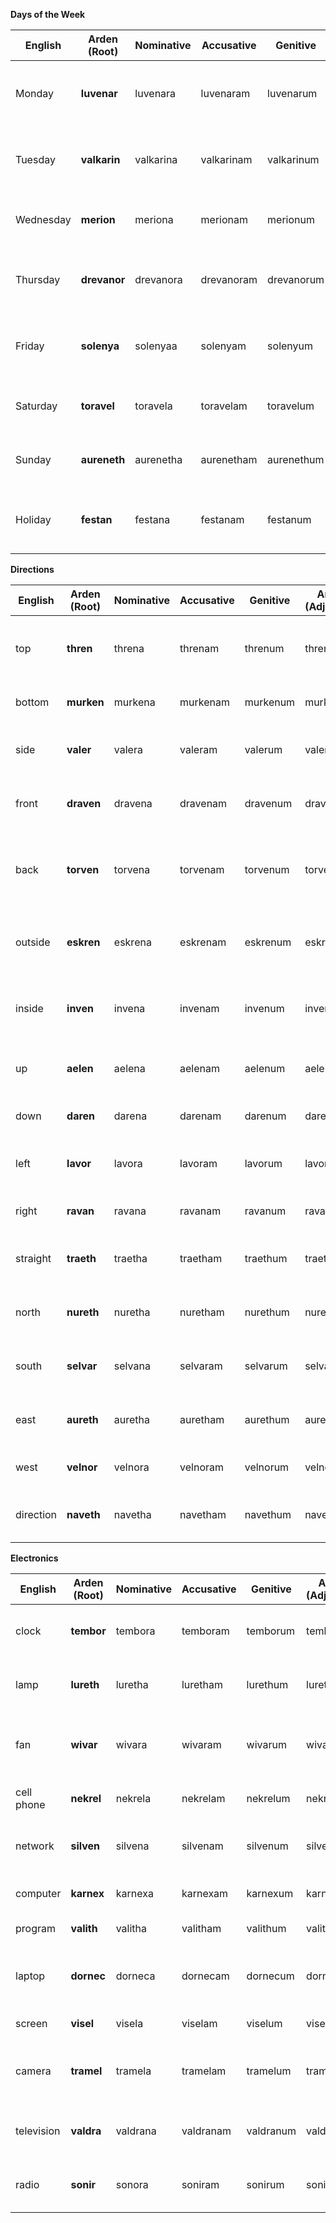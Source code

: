 **Days of the Week**

| English | Arden (Root) | Nominative | Accusative | Genitive | Arden (Adjective) | Arden (Noun) | Notes / Etymology |
| ----- | ----- | ----- | ----- | ----- | ----- | ----- | ----- |
| Monday | **luvenar** | luvenara | luvenaram | luvenarum | luvenarel | luvenar | From *luven* (moon) \+ *ar* (beginning); soft, contemplative |
| Tuesday | **valkarin** | valkarina | valkarinam | valkarinum | valkarinel | valkarin | From *valor* \+ *karin* (conflict); active and bold |
| Wednesday | **merion** | meriona | merionam | merionum | merionel | merion | Midweek balance; from *mere* (middle) \+ *ion* (flow) |
| Thursday | **drevanor** | drevanora | drevanoram | drevanorum | drevanorel | drevanor | From *driven* \+ *nor* (north/star); focus and force |
| Friday | **solenya** | solenyaa | solenyam | solenyum | solenyel | solenya | From *sol* (sun) \+ *enya* (celebration); warmth and joy |
| Saturday | **toravel** | toravela | toravelam | toravelum | toravelel | toravel | From *toran* (body) \+ *veil*; rest and renewal |
| Sunday | **aureneth** | aurenetha | aurenetham | aurenethum | aurenethel | aureneth | From *aura* \+ *ethereal*; spiritual day, day of light |
| Holiday | **festan** | festana | festanam | festanum | festanel | festan | From *festival* \+ *day*; general term for celebrations |

**Directions**

| English | Arden (Root) | Nominative | Accusative | Genitive | Arden (Adjective) | Arden (Noun) | Notes / Etymology |
| ----- | ----- | ----- | ----- | ----- | ----- | ----- | ----- |
| top | **thren** | threna | threnam | threnum | threnel | thren | From *throne* \+ *height*; highest position |
| bottom | **murken** | murkena | murkenam | murkenum | murkenel | murken | Rooted in *murky* \+ *sunken* |
| side | **valer** | valera | valeram | valerum | valerel | valer | From *flank* and *valley* — lateral direction |
| front | **draven** | dravena | dravenam | dravenum | dravenel | draven | From *advance*; facing forward |
| back | **torven** | torvena | torvenam | torvenum | torvenel | torven | Previously used for “back” in body — reused here |
| outside | **eskren** | eskrena | eskrenam | eskrenum | eskrenel | eskren | From *exterior* \+ *screen*; outward boundary |
| inside | **inven** | invena | invenam | invenum | invenel | inven | From *inward* \+ *envelope*; enclosed space |
| up | **aelen** | aelena | aelenam | aelenum | aelenel | aelen | Light, airy; from *ascend* and *ether* |
| down | **daren** | darena | darenam | darenum | darenel | daren | From *descend* and *earth* |
| left | **lavor** | lavora | lavoram | lavorum | lavorel | lavor | Unique directional term; fluid consonants |
| right | **ravan** | ravana | ravanam | ravanum | ravanel | ravan | Assertive, dominant direction |
| straight | **traeth** | traetha | traetham | traethum | traethel | traeth | From *track* \+ *path*; direct movement |
| north | **nureth** | nuretha | nuretham | nurethum | nurethel | nureth | Cold and clean, directional name |
| south | **selvar** | selvana | selvaram | selvarum | selvarel | selvar | Shared with "heat" — earthy and deep |
| east | **aureth** | auretha | auretham | aurethum | aurethel | aureth | From *aurora*; sunrise and dawn |
| west | **velnor** | velnora | velnoram | velnorum | velnorel | velnor | From *veil* \+ *northern* dusk |
| direction | **naveth** | navetha | navetham | navethum | navethel | naveth | Root of *navigate*; guiding term |

**Electronics**

| English | Arden (Root) | Nominative | Accusative | Genitive | Arden (Adjective) | Arden (Noun) | Notes / Etymology |
| ----- | ----- | ----- | ----- | ----- | ----- | ----- | ----- |
| clock | **tembor** | tembora | temboram | temborum | temborel | tembor | From *tempo* \+ *orb*; timekeeping circle |
| lamp | **lureth** | luretha | luretham | lurethum | lurethel | lureth | Soft light; blends *lumen* and warmth |
| fan | **wivar** | wivara | wivaram | wivarum | wivarel | wivar | Air motion device; inspired by *whirl* and *varia* |
| cell phone | **nekrel** | nekrela | nekrelam | nekrelum | nekrelel | nekrel | From *net* \+ *reach* \+ *signal* root |
| network | **silven** | silvena | silvenam | silvenum | silvenel | silven | From *silver* (connection) \+ weave metaphor |
| computer | **karnex** | karnexa | karnexam | karnexum | karnexel | karnex | Rooted in *calculate* \+ *nexus* |
| program | **valith** | valitha | valitham | valithum | valithel | valith | From *value* \+ *logic* path |
| laptop | **dornec** | dorneca | dornecam | dornecum | dornecel | dornec | Portable, compact device; *dorn* (carry) \+ tech |
| screen | **visel** | visela | viselam | viselum | viselel | visel | From *vision* \+ filter |
| camera | **tramel** | tramela | tramelam | tramelum | tramelel | tramel | From *capture* \+ *frame*; smooth and compact |
| television | **valdra** | valdrana | valdranam | valdranum | valdrael | valdra | *Vision* \+ *distance*; rooted in “far-seeing” |
| radio | **sonir** | sonora | soniram | sonirum | sonirel | sonir | From *sonus* \+ *air*; broadcasting concept |


